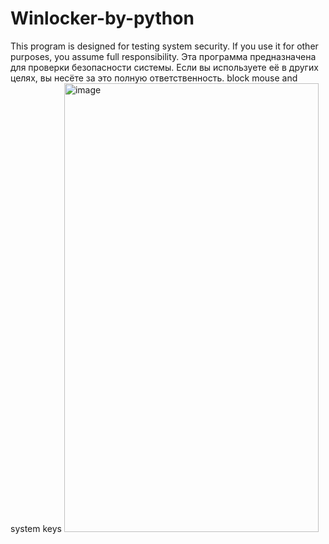 # Winlocker-by-python

This program is designed for testing system security.
If you use it for other purposes, you assume full responsibility.
Эта программа предназначена для проверки безопасности системы.
Если вы используете её в других целях, вы несёте за это полную ответственность.
block mouse and system keys <img width="407" height="718" alt="image" src="https://github.com/user-attachments/assets/b4beeb55-d929-4f35-862f-e1549742aa64" />
